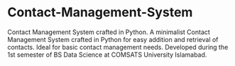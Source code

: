 # Contact-Management-System
Contact Management System crafted in Python.
A minimalist Contact Management System crafted in Python for easy addition and retrieval of contacts. Ideal for basic contact management needs. Developed during the 1st semester of BS Data Science at COMSATS University Islamabad.
